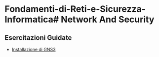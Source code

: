 # Fondamenti-di-Reti-e-Sicurezza-Informatica# Network And Security

## Esercitazioni Guidate
* [Installazione di GNS3](https://github.com/fpacenza/Fondamenti-di-Reti-e-Sicurezza-Informatica/tree/Installazione-GNS3)